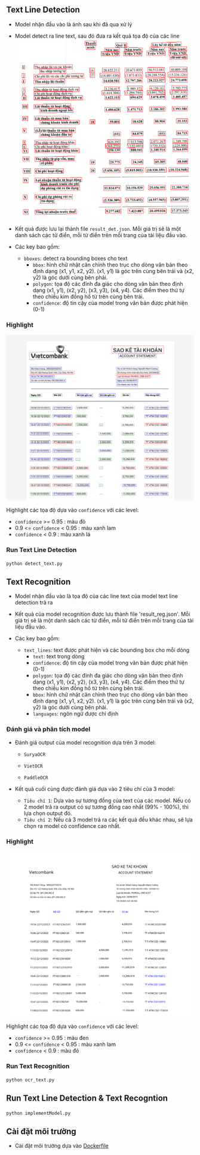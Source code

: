 ## Text Line Detection
- Model nhận đầu vào là ảnh sau khi đã qua xử lý
- Model detect ra line text, sau đó đưa ra kết quả tọa độ của các line
![Text Line Detection](img/bao-cao-tai-chinh-quy-ii-2023-16906167860361783501407_0_bbox.png)

- Kết quả được lưu lại thành file `result_det.json`. Mỗi giá trị sẽ là một danh sách các từ điển, mỗi từ điển trên mỗi trang của tài liệu đầu vào.

- Các key bao gồm:
    -  `bboxes`: detect ra bounding boxes cho text
        - `bbox`: hình chữ nhật căn chỉnh theo trục cho dòng văn bản theo định dạng (x1, y1, x2, y2). (x1, y1) là góc trên cùng bên trái và (x2, y2) là góc dưới cùng bên phải.
        - `polygon`: tọa độ các đỉnh đa giác cho dòng văn bản theo định dạng (x1, y1), (x2, y2), (x3, y3), (x4, y4). Các điểm theo thứ tự theo chiều kim đồng hồ từ trên cùng bên trái.
        - `confidence`: độ tin cậy của model trong văn bản được phát hiện (0-1)

### Highlight

![](img/Sao_Ke_Tai_San.png)

Highlight các tọa độ dựa vào `confidence` với các level:
- `confidence` >= 0.95 : màu đỏ 
- 0.9 <= `confidence` < 0.95 : màu xanh lam
- `confidence` < 0.9 : màu xanh lá

### Run Text Line Detection
`python detect_text.py`

## Text Recognition

- Model nhận đầu vào là tọa độ của các line text của model text line detection trả ra
- Kết quả của model recognition được lưu thành file 'result_reg.json'. Mỗi giá trị sẽ là một danh sách các từ điển, mỗi từ điển trên mỗi trang của tài liệu đầu vào.

- Các key bao gồm:
    - `text_lines`: text được phát hiện và các bounding box cho mỗi dòng
        - `text`: text trong dòng
        - `confidence`: độ tin cậy của model trong văn bản được phát hiện (0-1)
        - `polygon`: tọa độ các đỉnh đa giác cho dòng văn bản theo định dạng (x1, y1), (x2, y2), (x3, y3), (x4, y4). Các điểm theo thứ tự theo chiều kim đồng hồ từ trên cùng bên trái.
        - `bbox`: hình chữ nhật căn chỉnh theo trục cho dòng văn bản theo định dạng (x1, y1, x2, y2). (x1, y1) là góc trên cùng bên trái và (x2, y2) là góc dưới cùng bên phải.
        - `languages`: ngôn ngữ được chỉ định

### Đánh giá và phân tích model
- Đánh giá output của model recognition dựa trên 3 model:

    - `SuryaOCR`

    - `VietOCR`

    - `PaddleOCR`

- Kết quả cuối cùng được đánh giá dựa vào 2 tiêu chí của 3 model:
    - `Tiêu chí 1`: Dựa vào sự tương đồng của text của các model. Nếu có 2 model trả ra output có sự tương đồng cao nhất (99% - 100%), thì lựa chọn output đó.
    - `Tiêu chí 2`: Nếu cả 3 model trả ra các kết quả đều khác nhau, sẽ lựa chọn ra model có confidence cao nhất. 

### Highlight 

![](img/Sao_ke_tai_san_text.png)

Highlight các tọa độ dựa vào `confidence` với các level:
- `confidence` >= 0.95 : màu đen 
- 0.9 <= `confidence` < 0.95 : màu xanh lam
- `confidence` < 0.9 : màu đỏ

### Run Text Recognition
`python ocr_text.py`

## Run Text Line Detection & Text Recogntion
`python implementModel.py`

## Cài đặt môi trường
- Cài đặt môi trường dựa vào [Dockerfile](Dockerfile)

